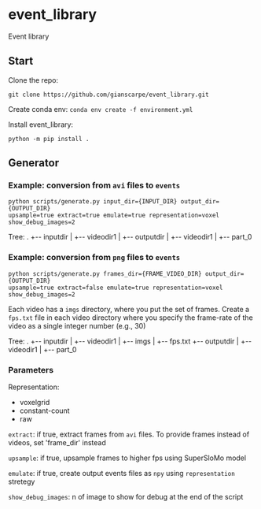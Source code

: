 # event_library
Event library

## Start
Clone the repo:

`git clone https://github.com/gianscarpe/event_library.git`

Create conda env:
`conda env create -f environment.yml`

Install event_library:
```
python -m pip install .
```

## Generator

### Example: conversion from `avi` files to `events`
```
python scripts/generate.py input_dir={INPUT_DIR} output_dir={OUTPUT_DIR}
upsample=true extract=true emulate=true representation=voxel  show_debug_images=2

```

Tree:
.
+-- inputdir
|	+-- videodir1
|
+-- outputdir
|   +-- videodir1
|     +-- part_0


### Example: conversion from `png` files to `events`
```
python scripts/generate.py frames_dir={FRAME_VIDEO_DIR} output_dir={OUTPUT_DIR}
upsample=true extract=false emulate=true representation=voxel  show_debug_images=2
```

Each video has a `imgs` directory, where you put the set of frames. Create a
`fps.txt` file in each video directory where you specify the
frame-rate of the video as a single integer number (e.g., 30)

Tree:
.
+-- inputdir
|     +-- videodir1
|         +-- imgs
|         +-- fps.txt
+-- outputdir
|     +-- videodir1
|         +-- part_0


### Parameters

Representation:
- voxelgrid
- constant-count
- raw

`extract`: if true, extract frames from `avi` files. To provide frames instead of
videos, set 'frame_dir' instead

`upsample`: if true, upsample frames to higher fps using SuperSloMo model

`emulate`: if true, create output events files as `npy` using `representation` stretegy

`show_debug_images`: n of image to show for debug at the end of the script

